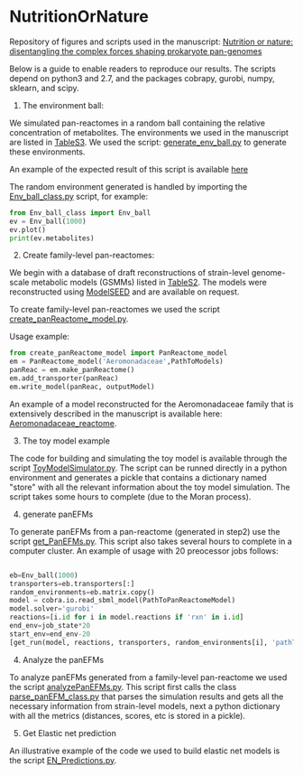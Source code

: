# NutritionOrNature

Repository of figures and scripts used in the manuscript: [Nutrition or nature: disentangling the complex forces shaping prokaryote pan-genomes](https://www.biorxiv.org/content/10.1101/2020.12.14.422685v3)

Below is a guide to enable readers to reproduce our results. The scripts depend on python3 and 2.7, and the packages cobrapy, gurobi, numpy, sklearn, and scipy. 


1) The environment ball:

We simulated pan-reactomes in a random ball containing the relative concentration of metabolites. The environments we used in the manuscript are listed in [TableS3](https://github.com/danielriosgarza/NutritionOrNature/blob/main/Table_S3.xlsx). We used the script: [generate_env_ball.py](https://github.com/danielriosgarza/NutritionOrNature/blob/main/Scripts/generate_env_ball.py) to generate these environments.

An example of the expected result of this script is available [here](https://github.com/danielriosgarza/NutritionOrNature/blob/main/Files/env_ball_1000.tsv)

The random environment generated is handled by importing the [Env_ball_class.py](https://github.com/danielriosgarza/NutritionOrNature/blob/main/Scripts/Env_ball_class.py) script, for example:

```python
from Env_ball_class import Env_ball
ev = Env_ball(1000)
ev.plot()
print(ev.metabolites)

```

2) Create family-level pan-reactomes:

We begin with a database of draft reconstructions of strain-level genome-scale metabolic models (GSMMs) listed in [TableS2](https://github.com/danielriosgarza/NutritionOrNature/blob/main/Table_S2.xlsx). The models were reconstructed using [ModelSEED](https://modelseed.org/) and are available on request.

To create family-level pan-reactomes we used the script [create_panReactome_model.py](https://github.com/danielriosgarza/NutritionOrNature/blob/main/Scripts/create_panReactome_model.py). 

Usage example:
```python
from create_panReactome_model import PanReactome_model
em = PanReactome_model('Aeromonadaceae',PathToModels)
panReac = em.make_panReactome()
em.add_transporter(panReac)
em.write_model(panReac, outputModel)

```

An example of a model reconstructed for the Aeromonadaceae family that is extensively described in the manuscript is available here: [Aeromonadaceae_reactome](https://github.com/danielriosgarza/NutritionOrNature/blob/main/Files/Aeromonadaceae.ensembl.sbml). 


3) The toy model example

The code for building and simulating the toy model is available through the script [ToyModelSimulator.py](https://github.com/danielriosgarza/NutritionOrNature/blob/main/Scripts/toyModelSimulator.py). The script can be runned directly in a python environment and generates a pickle that contains a dictionary named "store" with all the relevant information about the toy model simulation. The script takes some hours to complete (due to the Moran process).

4) generate panEFMs

To generate panEFMs from a pan-reactome (generated in step2) use the script [get_PanEFMs.py](https://github.com/danielriosgarza/NutritionOrNature/blob/main/Scripts/get_PanEFMs.py). 
This script also takes several hours to complete in a computer cluster. An example of usage with 20 preocessor jobs follows:

```python

eb=Env_ball(1000)
transporters=eb.transporters[:]
random_environments=eb.matrix.copy()
model = cobra.io.read_sbml_model(PathToPanReactomeModel)
model.solver='gurobi'
reactions=[i.id for i in model.reactions if 'rxn' in i.id]
end_env=job_state*20
start_env=end_env-20
[get_run(model, reactions, transporters, random_environments[i], 'pathToResults'+str(i)+'.tsv', 1000, job_state*3) for i in range(start_env, end_env,1)]

```

4) Analyze the panEFMs

To analyze panEFMs generated from a family-level pan-reactome we used the script [analyzePanEFMs.py](https://github.com/danielriosgarza/NutritionOrNature/blob/main/Scripts/analyzePanEFMs.py). This script first calls the class [parse_panEFM_class.py](https://github.com/danielriosgarza/NutritionOrNature/blob/main/Scripts/parse_panEFM_class.py) that parses the simulation results and gets all the necessary information from strain-level models, next a python dictionary with all the metrics (distances, scores, etc is stored in a pickle).


5) Get Elastic net prediction

An illustrative example of the code we used to build elastic net models is the script [EN_Predictions.py](https://github.com/danielriosgarza/NutritionOrNature/blob/main/Scripts/EN_Predictions.py).
